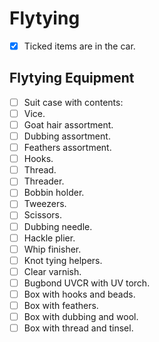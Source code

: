 # Flytying

* [x] Ticked items are in the car. 

## Flytying Equipment 

* [ ] Suit case with contents:
* [ ] Vice.
* [ ] Goat hair assortment.
* [ ] Dubbing assortment.
* [ ] Feathers assortment.
* [ ] Hooks.
* [ ] Thread.
* [ ] Threader.
* [ ] Bobbin holder.
* [ ] Tweezers.
* [ ] Scissors.
* [ ] Dubbing needle.
* [ ] Hackle plier.
* [ ] Whip finisher.
* [ ] Knot tying helpers.
* [ ] Clear varnish.
* [ ] Bugbond UVCR with UV torch.
* [ ] Box with hooks and beads.
* [ ] Box with feathers.
* [ ] Box with dubbing and wool.
* [ ] Box with thread and tinsel.
